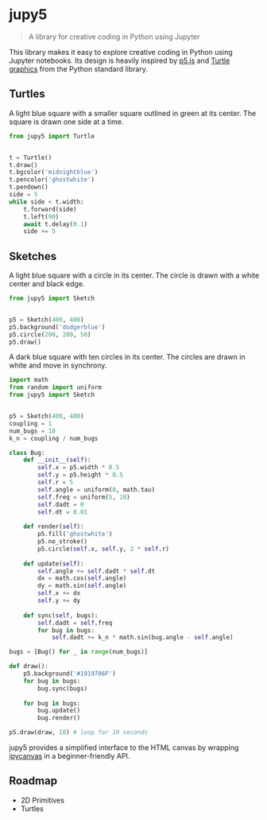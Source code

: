 # jupy5
> A library for creative coding in Python using Jupyter

This library makes it easy to explore creative coding in Python using Jupyter notebooks. Its design is heavily inspired by [p5.js](https://github.com/processing/p5.js) and [Turtle graphics](https://docs.python.org/3/library/turtle.html) from the Python standard library.

## Turtles
A light blue square with a smaller square outlined in green at its center. The square is drawn one side at a time.
```python
from jupy5 import Turtle


t = Turtle()
t.draw()
t.bgcolor('midnightblue')
t.pencolor('ghostwhite')
t.pendown()
side = 5
while side < t.width:
    t.forward(side)
    t.left(90)
    await t.delay(0.1)
    side += 5
```

## Sketches
A light blue square with a circle in its center. The circle is drawn with a white center and black edge.
```python
from jupy5 import Sketch


p5 = Sketch(400, 400)
p5.background('dodgerblue')
p5.circle(200, 200, 50)
p5.draw()
```

A dark blue square with ten circles in its center. The circles are drawn in white and move in synchrony.
```python
import math
from random import uniform
from jupy5 import Sketch


p5 = Sketch(400, 400)
coupling = 1
num_bugs = 10
k_n = coupling / num_bugs

class Bug:
    def __init__(self):
        self.x = p5.width * 0.5
        self.y = p5.height * 0.5
        self.r = 5
        self.angle = uniform(0, math.tau)
        self.freq = uniform(5, 10)
        self.dadt = 0
        self.dt = 0.01
    
    def render(self):
        p5.fill('ghostwhite')
        p5.no_stroke()
        p5.circle(self.x, self.y, 2 * self.r)
    
    def update(self):
        self.angle += self.dadt * self.dt
        dx = math.cos(self.angle)
        dy = math.sin(self.angle)
        self.x += dx
        self.y += dy
    
    def sync(self, bugs):
        self.dadt = self.freq
        for bug in bugs:
            self.dadt += k_n * math.sin(bug.angle - self.angle)

bugs = [Bug() for _ in range(num_bugs)]

def draw():
    p5.background('#1919706F')
    for bug in bugs:
        bug.sync(bugs)
    
    for bug in bugs:
        bug.update()
        bug.render()

p5.draw(draw, 10) # loop for 10 seconds
```

jupy5 provides a simplified interface to the HTML canvas by wrapping [ipycanvas](https://ipycanvas.readthedocs.io/en/latest/index.html) in a beginner-friendly API.

## Roadmap
- 2D Primitives
- Turtles
